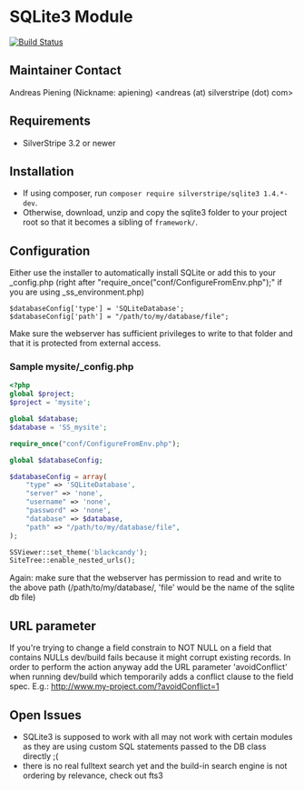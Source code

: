 # SQLite3 Module

[![Build Status](https://travis-ci.org/silverstripe-labs/silverstripe-sqlite3.png?branch=master)](https://travis-ci.org/silverstripe-labs/silverstripe-sqlite3)

## Maintainer Contact

Andreas Piening (Nickname: apiening)
<andreas (at) silverstripe (dot) com>

## Requirements

 * SilverStripe 3.2 or newer

## Installation

 * If using composer, run `composer require silverstripe/sqlite3 1.4.*-dev`.
 * Otherwise, download, unzip and copy the sqlite3 folder to your project root so that it becomes a
   sibling of `framework/`.

## Configuration

Either use the installer to automatically install SQLite or add this to your _config.php (right after
"require_once("conf/ConfigureFromEnv.php");" if you are using _ss_environment.php)

	$databaseConfig['type'] = 'SQLiteDatabase';
	$databaseConfig['path'] = "/path/to/my/database/file";

Make sure the webserver has sufficient privileges to write to that folder and that it is protected from
external access.


### Sample mysite/_config.php

```php
<?php
global $project;
$project = 'mysite';

global $database;
$database = 'SS_mysite';

require_once("conf/ConfigureFromEnv.php");

global $databaseConfig;

$databaseConfig = array(
	"type" => 'SQLiteDatabase',
	"server" => 'none',
	"username" => 'none',
	"password" => 'none',
	"database" => $database,
	"path" => "/path/to/my/database/file",
);

SSViewer::set_theme('blackcandy');
SiteTree::enable_nested_urls();
```

Again: make sure that the webserver has permission to read and write to the above path (/path/to/my/database/,
'file' would be the name of the sqlite db file)

## URL parameter

If you're trying to change a field constrain to NOT NULL on a field that contains NULLs dev/build fails because
it might corrupt existing records. In order to perform the action anyway add the URL parameter 'avoidConflict' when
running dev/build which temporarily adds a conflict clause to the field spec.
E.g.: http://www.my-project.com/?avoidConflict=1

## Open Issues

- SQLite3 is supposed to work with all may not work with certain modules as they are using custom SQL statements
  passed to the DB class directly ;(
- there is no real fulltext search yet and the build-in search engine is not ordering by relevance, check out fts3
